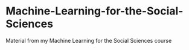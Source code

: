 # Machine-Learning-for-the-Social-Sciences
Material from my Machine Learning for the Social Sciences course
